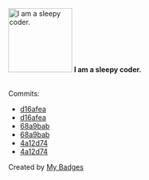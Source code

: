 <img src="https://my-badges.github.io/my-badges/sleepy-coder.png" alt="I am a sleepy coder." title="I am a sleepy coder." width="128">
<strong>I am a sleepy coder.</strong>
<br><br>

Commits:

- <a href="https://github.com/pfefferle/wordpress-activitypub/commit/d16afea99aeeb7bb7be34a1203ffe31a6ba49888">d16afea</a>
- <a href="https://github.com/Automattic/wordpress-activitypub/commit/d16afea99aeeb7bb7be34a1203ffe31a6ba49888">d16afea</a>
- <a href="https://github.com/pfefferle/wordpress-activitypub/commit/68a9baba85b4e40a2cd6b22fe07ebcbecb4bc14f">68a9bab</a>
- <a href="https://github.com/Automattic/wordpress-activitypub/commit/68a9baba85b4e40a2cd6b22fe07ebcbecb4bc14f">68a9bab</a>
- <a href="https://github.com/pfefferle/wordpress-activitypub/commit/4a12d746d38c0becc03cabe6ca210caa3f2a55f4">4a12d74</a>
- <a href="https://github.com/Automattic/wordpress-activitypub/commit/4a12d746d38c0becc03cabe6ca210caa3f2a55f4">4a12d74</a>


Created by <a href="https://github.com/my-badges/my-badges">My Badges</a>